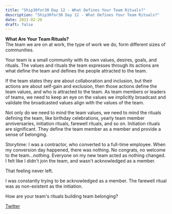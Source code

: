 ```yaml
---
title: "Ship30for30 Day 12 - What Defines Your Team Rituals?"
description: "Ship30for30 Day 12 - What Defines Your Team Rituals?"
date: 2021-02-26
draft: false
---
```


**What Are Your Team Rituals?**  
The team we are on at work, the type of work we do, form different sizes of communities.   

Your team is a small community with its own values, desires, goals, and rituals. The values and rituals the team expresses through its actions are what define the team and defines the people attracted to the team.  

If the team states they are about collaboration and inclusion, but their actions are about self-gain and exclusion, then those actions define the team values, and who is attracted to the team. As team members or leaders of teams, we need to keep an eye on the values we implicitly broadcast and validate the broadcasted values align with the values of the team.   

Not only do we need to mind the team values, we need to mind the rituals defining the team, like birthday celebrations, yearly team member anniversaries, initiation rituals, farewell rituals, and so on.  Initiation rituals are significant.  They define the team member as a member and provide a sense of belonging.  

Storytime: I  was a  contractor, who converted to a full-time employee.  When my conversion day happened, there was nothing.  No congrats, no welcome to the team...nothing.  Everyone on my new team acted as nothing changed. I felt like I didn't join the team, and wasn't acknowledged as a member.  

That feeling never left.  

I was constantly trying to be acknowledged as a member. The farewell ritual was as non-existent as the initiation.  

How are your team's rituals building team belonging?  

[Twitter](https://twitter.com/hippiebikeracer/status/1365313229224828933?s=20)

